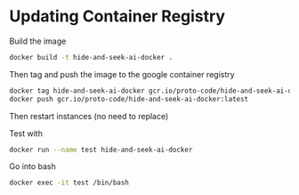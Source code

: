 # Updating Container Registry

Build the image

```bash
docker build -t hide-and-seek-ai-docker .
```

Then tag and push the image to the google container registry
```bash
docker tag hide-and-seek-ai-docker gcr.io/proto-code/hide-and-seek-ai-docker:latest
docker push gcr.io/proto-code/hide-and-seek-ai-docker:latest
```

Then restart instances (no need to replace)

Test with
```bash
docker run --name test hide-and-seek-ai-docker 
```

Go into bash
```bash
docker exec -it test /bin/bash
```